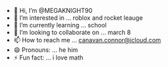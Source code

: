 - 👋 Hi, I’m @MEGAKNIGHT90
- 👀 I’m interested in ... roblox and rocket leauge 
- 🌱 I’m currently learning ... school
- 💞️ I’m looking to collaborate on ... march 8
- 📫 How to reach me ... canavan.connor@icloud.com
- 😄 Pronouns: ... he him
- ⚡ Fun fact: ... i love math

<!---
MEGAKNIGHT90/MEGAKNIGHT90 is a ✨ special ✨ repository because its `README.md` (this file) appears on your GitHub profile.
You can click the Preview link to take a look at your changes.
--->
